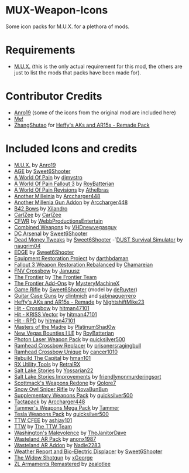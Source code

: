 # MUX-Weapon-Icons
Some icon packs for M.U.X. for a plethora of mods.
# Requirements
- [M.U.X.](https://www.nexusmods.com/newvegas/mods/80642) (this is the only actual requirement for this mod, the others are just to list the mods that packs have been made for).
# Contributor Credits
- [Anro19](https://www.nexusmods.com/newvegas/users/139482288) (some of the icons from the original mod are included here)
- [Me!](https://github.com/TK-NC)
- [ZhangShutao](https://github.com/ZhangShutao) for [Heffy's AKs and AR15s - Remade Pack](https://github.com/TK-NC/MUX-Weapon-Icons/pull/1)
# Included Icons and credits
- [M.U.X.](https://www.nexusmods.com/newvegas/mods/80642) by [Anro19](https://www.nexusmods.com/newvegas/users/139482288)
- [AGE](https://www.nexusmods.com/newvegas/mods/72031) by [Sweet6Shooter](https://www.nexusmods.com/newvegas/users/2443503)
- [A World Of Pain](https://www.nexusmods.com/newvegas/mods/38719) by [djmystro](https://www.nexusmods.com/newvegas/users/1080388)
- [A World Of Pain Fallout 3](https://www.nexusmods.com/newvegas/mods/66265) by [RoyBatterian](https://www.nexusmods.com/newvegas/users/7481963)
- [A World Of Pain Revisions](https://www.nexusmods.com/newvegas/mods/76133) by [Athelbras](https://www.nexusmods.com/newvegas/users/7481963)
- [Another Milleinia](https://www.nexusmods.com/newvegas/mods/76133) by [Arccharger448](https://www.nexusmods.com/newvegas/users/89566488)
- [Another Millenia Gun Addon](https://www.nexusmods.com/newvegas/mods/77358) by [Arccharger448](https://www.nexusmods.com/newvegas/users/89566488)
- [B42 Bows](https://www.nexusmods.com/newvegas/mods/79786) by [Xilandro](https://www.nexusmods.com/newvegas/users/1417653)
- [CarlZee](https://www.nexusmods.com/newvegas/mods/77320) by [CarlZee](https://www.nexusmods.com/newvegas/users/98667098)
- [CFWR](https://www.nexusmods.com/newvegas/mods/73805) by [WebbProductionsEntertain](https://www.nexusmods.com/newvegas/users/63424201)
- [Combined Weapons](https://www.nexusmods.com/newvegas/mods/56786) by [VHDnewvegasguy](https://www.nexusmods.com/newvegas/users/2969609)
- [DC Arsenal](https://www.nexusmods.com/newvegas/mods/73152) by [Sweet6Shooter](https://www.nexusmods.com/newvegas/users/2443503)
- [Dead Money Tweaks](https://www.nexusmods.com/newvegas/mods/72139) by [Sweet6Shooter](https://www.nexusmods.com/newvegas/users/2443503)
-´[DUST Survival Simulator](https://www.nexusmods.com/newvegas/mods/57927) by [naugrim04](https://www.nexusmods.com/newvegas/users/6324000)
- [EDGE](https://www.nexusmods.com/newvegas/mods/74921) by [Sweet6Shooter](https://www.nexusmods.com/newvegas/users/2443503)
- [Equipment Restoration Project](https://www.nexusmods.com/newvegas/mods/43875) by [darthbdaman](https://www.nexusmods.com/newvegas/users/2734837)
- [Fallout 3 Weapon Restoration Rebalanced](https://www.nexusmods.com/newvegas/mods/74064) by [Chamareian](https://www.nexusmods.com/newvegas/users/26186214)
- [FNV Crossbow](https://www.nexusmods.com/newvegas/mods/78495) by [Januusz](https://www.nexusmods.com/newvegas/users/41492675)
- [The Frontier](https://www.nexusmods.com/newvegas/mods/68009) by [The Frontier Team](https://www.falloutthefrontier.com/)
- [The Frontier Add-Ons](https://www.nexusmods.com/newvegas/mods/71201) by [MysteryMachineX](https://www.nexusmods.com/newvegas/users/3123107)
- [Game Rifle](https://www.nexusmods.com/newvegas/mods/76433) by [Sweet6Shooter](https://www.nexusmods.com/newvegas/users/2443503) (model by [deRuyter](https://www.nexusmods.com/newvegas/users/1524024))
- [Guitar Case Guns](https://www.nexusmods.com/newvegas/mods/55616) by [clintmich](https://www.nexusmods.com/newvegas/users/1520317) and [sabinaguerrero](https://www.nexusmods.com/newvegas/users/84156683)
- [Heffy's AKs and AR15s - Remade](https://www.nexusmods.com/newvegas/mods/77576) by [NightshiftMike23](https://www.nexusmods.com/newvegas/users/38784155)
- [Hit - Crossbow](https://www.nexusmods.com/newvegas/mods/77649) by [hitman47101](https://www.nexusmods.com/newvegas/users/3502667)
- [Hit - KRISS Vector](https://www.nexusmods.com/newvegas/mods/85087) by [hitman47101](https://www.nexusmods.com/newvegas/users/3502667)
- [Hit - RPD](https://www.nexusmods.com/newvegas/mods/84628) by [hitman47101](https://www.nexusmods.com/newvegas/users/3502667)
- [Masters of the Madre](https://www.nexusmods.com/newvegas/mods/72107) by [PlatinumShad0w](https://www.nexusmods.com/newvegas/users/40672115)
- [New Vegas Bounties I LE](https://www.nexusmods.com/newvegas/mods/77108) by [RoyBatterian](https://www.nexusmods.com/newvegas/users/7481963)
- [Photon Laser Weapon Pack](https://www.nexusmods.com/newvegas/mods/64384) by [quicksilver500](https://www.nexusmods.com/newvegas/users/39745560)
- [Ramhead Crossbow Replacer](https://www.nexusmods.com/newvegas/mods/79558) by [prisonersragingbull](https://www.nexusmods.com/newvegas/users/141207133)
- [Ramhead Crossbow Unique](https://www.nexusmods.com/newvegas/mods/80024) by [cancer1010](https://www.nexusmods.com/newvegas/users/93858068)
- [Rebuild The Capital](https://www.nexusmods.com/newvegas/mods/68030) by [hman101](https://www.nexusmods.com/newvegas/users/54419987)
- [RX Utility Tools](https://www.nexusmods.com/newvegas/mods/76414) by [RetralRX](https://www.nexusmods.com/newvegas/users/73815888)
- [Salt Lake Stories](https://www.nexusmods.com/newvegas/mods/63332) by [Yossarian22](https://www.nexusmods.com/newvegas/users/99671)
- [Salt Lake Stories Improvements](https://www.nexusmods.com/newvegas/mods/75667) by [friendlynonmurderingsort](https://www.nexusmods.com/newvegas/users/53471816)
- [Scottmack's Weapons Redone](https://www.nexusmods.com/newvegas/mods/72529) by [Qolore7](https://www.nexusmods.com/newvegas/users/26289839)
- [Snow Owl Sniper Rifle](https://www.nexusmods.com/newvegas/mods/74408) by [NovaBunBun](https://www.nexusmods.com/newvegas/users/40031520)
- [Supplementary Weapons Pack](https://www.nexusmods.com/newvegas/mods/75890) by [quicksilver500](https://www.nexusmods.com/newvegas/users/39745560)
- [Tactapack](https://www.nexusmods.com/newvegas/mods/80219) by [Arccharger448](https://www.nexusmods.com/newvegas/users/89566488)
- [Tammer's Weapons Mega Pack](http://fallout.firedrakecreative.com/doku.php?id=weapons) by [Tammer](https://fallout.firedrakecreative.com/doku.php)
- [Tesla Weapons Pack](https://www.nexusmods.com/newvegas/mods/62525) by [quicksilver500](https://www.nexusmods.com/newvegas/users/39745560)
- [TTW CFEE](https://www.nexusmods.com/newvegas/mods/73827) by [ashjay101](https://www.nexusmods.com/newvegas/users/15047899)
- [TTW](https://taleoftwowastelands.com/) by [The TTW Team](https://taleoftwowastelands.com/)
- [Washington's Malevolence](https://www.nexusmods.com/newvegas/mods/75027) by [TheJanitorDave](https://www.nexusmods.com/newvegas/users/179387130)
- [Wasteland AR Pack](https://www.nexusmods.com/newvegas/mods/81870) by [anonx1987](https://www.nexusmods.com/newvegas/users/102664373)
- [Wasteland AR Addon](https://www.nexusmods.com/newvegas/mods/83107) by [Nadie2283](https://www.nexusmods.com/newvegas/users/40341965)
- [Weather Report and Bio-Electric Displacer](https://www.nexusmods.com/newvegas/mods/76961) by [Sweet6Shooter](https://www.nexusmods.com/newvegas/users/2443503)
- [The Widow Shotgun](https://www.nexusmods.com/newvegas/mods/72603) by [xGeorge](https://www.nexusmods.com/newvegas/users/19549744)
- [ZL Armaments Remastered](https://www.nexusmods.com/newvegas/mods/84213) by [zealotlee](https://www.nexusmods.com/newvegas/users/497446)